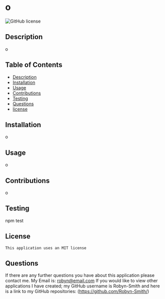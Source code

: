# o
![GitHub license](https://img.shields.io/badge/license-MIT-blue.svg)

  ## Description
  o

  ## Table of Contents
  + [Description](#description)
  + [Installation](#installation)
  + [Usage](#usage)
  + [Contributions](#contributions)
  + [Testing](#tests)
  + [Questions](#questions)
  + [license](#license)

  ## Installation
  o


  ## Usage
  o


  ## Contributions
  o


  ## Testing
  npm test


  ## License 
    This application uses an MIT license


  ## Questions
  If there are any further questions you have about this application please contact me. 
  My Email is: robyn@email.com
  If you would like to view other applications I have created; my GitHub username is Robyn-Smith and here is a link to my GitHub repositories: (https://github.com/Robyn-Smith/)
